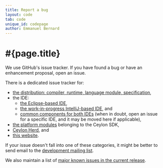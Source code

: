```yaml
---
title: Report a bug
layout: code
tab: code
unique_id: codepage
author: Emmanuel Bernard
---
```

# #{page.title}

We use GitHub's issue tracker. If you have found a bug or have 
an enhancement proposal, open an issue.

There is a dedicated issue tracker for:

- [the distribution: compiler, runtime, language module, specification](https://github.com/ceylon/ceylon/issues),
- the IDE:
  - [the Eclipse-based IDE](https://github.com/ceylon/ceylon-ide-eclipse),
  - [the work-in-progress IntelliJ-based IDE](https://github.com/ceylon/ceylon-ide-intellij), and
  - [common components for both IDEs](https://github.com/ceylon/ceylon-ide-common) (when in doubt, open an issue for a specific IDE, and it may be moved here if applicable),
- [the platform modules](https://ceylon/ceylon-sdk/issues) belonging to the Ceylon SDK,
- [Ceylon Herd](https://github.com/ceylon/ceylon-herd/issues), and
- [this website](https://github.com/ceylon/ceylon-lang.org/issues).

If your issue doesn't fall into one of these categories, it 
might be better to send email to the 
[development mailing list](https://groups.google.com/forum/?fromgroups#!forum/ceylon-dev).

We also maintain a list of [major known issues in the current release](/documentation/current/faq/known-issues). 
